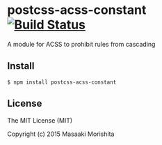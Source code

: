 # postcss-acss-constant [![Build Status](https://travis-ci.org/morishitter/postcss-acss-constant.svg)](https://travis-ci.org/morishitter/postcss-acss-constant)

A module for ACSS to prohibit rules from cascading

## Install

```shell
$ npm install postcss-acss-constant
```

## License

The MIT License (MIT)

Copyright (c) 2015 Masaaki Morishita
